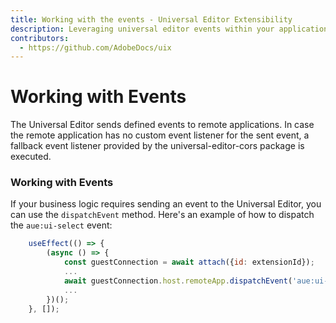 ```yaml
---
title: Working with the events - Universal Editor Extensibility
description: Leveraging universal editor events within your application
contributors:
  - https://github.com/AdobeDocs/uix
---
```


# Working with Events

The Universal Editor sends defined events to remote applications. In case the remote application has no custom event listener for the sent event, a fallback event listener provided by the universal-editor-cors package is executed.

### Working with Events

If your business logic requires sending an event to the Universal Editor, you can use the `dispatchEvent` method.
Here's an example of how to dispatch the `aue:ui-select` event:

```js
    useEffect(() => {
        (async () => {
            const guestConnection = await attach({id: extensionId});
            ...
            await guestConnection.host.remoteApp.dispatchEvent('aue:ui-select', {data: 'some data'});
            ...
        })();
    }, []);
```